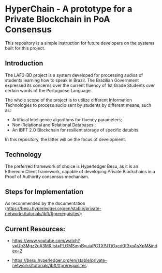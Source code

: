 # HyperChain - A prototype for a Private Blockchain in PoA Consensus

This repository is a simple instruction for future developers on the systems built for this project.

## Introduction

The LAF3-BD project is a system developed for processing audios of students learning how to speak in Brazil.
The Brazilian Government expressed its concerns over the current fluency of 1st Grade Students over certain words of the Portuguese Language.

The whole scope of the project is to utilize different Information Technologies to process audio sent by students by different means, such as:

- Artificial Inteligence algorithms for fluency parameters;
- Non-Relational and Relational Databases ;
- An IBFT 2.O Blockchain for resilient storage of specific databits.

In this repository, the latter will be the focus of development.

## Technology

The preferred framework of choice is Hyperledger Besu, as it is an Ethereum Client framework, capable of developing Private Blockchains in a Proof of Authority consensus mechanism.

## Steps for Implementation

As recommended by the documentation (https://besu.hyperledger.org/en/stable/private-networks/tutorials/ibft/#prerequisites):

## Current Resources:

- https://www.youtube.com/watch?v=Ub3Mgz2uA3M&list=PLOMSmpByuiuPGTXPJTtOxcd0f3xoAsXpM&index=2

- https://besu.hyperledger.org/en/stable/private-networks/tutorials/ibft/#prerequisites
